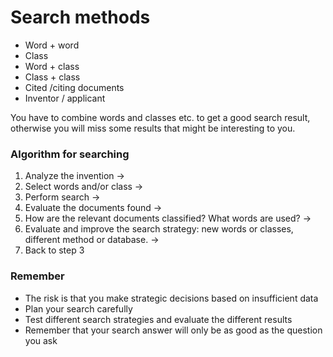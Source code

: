 # Search methods

- Word + word
- Class
- Word + class
- Class + class
- Cited /citing documents
- Inventor / applicant

You have to combine words and classes etc. to get a good search result,
otherwise you will miss some results that might be interesting to you.

### Algorithm for searching

1. Analyze the invention ->
2. Select words and/or class ->
3. Perform search ->
4. Evaluate the documents found ->
5. How are the relevant documents classified? What words are used? ->
6. Evaluate and improve the search strategy: new words or classes, different
method or database. ->
7. Back to step 3

### Remember

- The risk is that you make strategic decisions based on insufficient data
- Plan your search carefully
- Test different search strategies and evaluate the different results
- Remember that your search answer will only be as good as the question you ask
